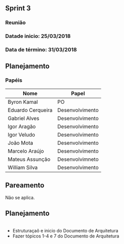 ## Sprint 3

### Reunião

### Datade inicio: 25/03/2018

### Data de término: 31/03/2018

## Planejamento
### Papéis

|Nome|Papel|
|----|----|
|Byron Kamal|PO|
|Eduardo Cerqueira|Desenvolvimento|
|Gabriel Alves|Desenvolvimento|
|Igor Aragão|Desenvolvimento|
|Igor Veludo|Desenvolvimento|
|João Mota|Desenvolvimento|
|Marcelo Araújo|Desenvolvimento|
|Mateus Assunção|Desenvolvimneto|
|William Silva|Desenvolvimento|

## Pareamento
Não se aplica.

## Planejamento

<ul>
  <li> Estruturaçaõ e inicio do Documento de Arquitetura</li>
 <li>Fazer tópicos 1-4 e 7 do Documento de Arquitetura</li>
</ul>
